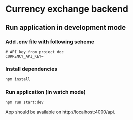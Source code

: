 # Currency exchange backend

## Run application in development mode

### Add .env file with following scheme
```dotenv 
# API key from project doc
CURRENCY_API_KEY=
```

### Install dependencies
```bash 
npm install
```

### Run application (in watch mode)
```bash 
npm run start:dev
```

App should be available on
http://localhost:4000/api.